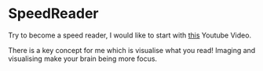 # SpeedReader
Try to become a speed reader, I would like to start with [this](https://www.youtube.com/watch?v=HB__TF9rp0E) Youtube Video.

There is a key concept for me which is visualise what you read! Imaging and visualising make your brain being more focus.
